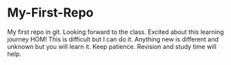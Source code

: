 # My-First-Repo
My first repo in git. 
Looking forward to the class. 
Excited about this learning journey 
HOM!
This is difficult but I can do it. 
Anything new is different and unknown but you will learn it. 
Keep patience. 
Revision and study time will help. 
